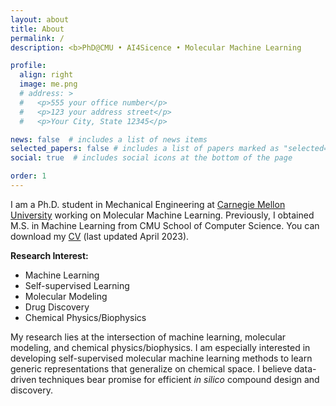 ```yaml
---
layout: about
title: About
permalink: /
description: <b>PhD@CMU • AI4Sicence • Molecular Machine Learning 

profile:
  align: right
  image: me.png
  # address: >
  #   <p>555 your office number</p>
  #   <p>123 your address street</p>
  #   <p>Your City, State 12345</p>

news: false  # includes a list of news items
selected_papers: false # includes a list of papers marked as "selected={true}"
social: true  # includes social icons at the bottom of the page

order: 1
---
```


I am a Ph.D. student in Mechanical Engineering at <a href="https://www.cmu.edu/">Carnegie Mellon University</a> working on Molecular Machine Learning. Previously, I obtained M.S. in Machine Learning from CMU School of Computer Science. You can download my <a href="/assets/pdf/Yuyang_Wang_CV.pdf">CV</a> (last updated April 2023).

<b>Research Interest: </b>
- Machine Learning
- Self-supervised Learning
- Molecular Modeling
- Drug Discovery
- Chemical Physics/Biophysics

My research lies at the intersection of machine learning, molecular modeling, and chemical physics/biophysics. I am especially interested in developing self-supervised molecular machine learning methods to learn generic representations that generalize on chemical space. I believe data-driven techniques bear promise for efficient <i>in silico</i> compound design and discovery. 

<!-- Email: <a href="mailto:yuyangw@cmu.edu">yuyangw@cmu.edu</a> -->
